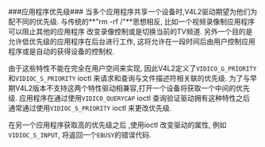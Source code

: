 ###应用程序优先级###
当多个应用程序共享一个设备时,V4L2驱动期望为他们为配不同的优先级. 与传统的**"rm -rf /"**思想相反, 比如一个视频录像制应用程序可以阻止其他的应用程序
改变录像控制或是切换当前的TV频道. 另外一个目的是允许低优先级的应用程序在后台进行工作, 这将允许在一段时间后由用户控制应用程序或是自动的获得设备的控制权.

由于这些特性不能在完全在用户空间来实现, 因此V4L2定义了`VIDICO_G_PRIORITY`和`VIDIOC_S_PRIORITY` ioctl 来请求和查询与文件描述符相关联的优先级.
为了与早期V4L2版本不支持这两个特性驱动相兼容,打开一个设备将获取一个中间的优先级. 应用程序在通过使用`VIDICO_QUERYCAP` ioctl 查询验证驱动拥有这种特性之后
通常通过使用`VIDIOC_S_PRIORITY` ioctl 来更改优先级.

在另一个应用程序获取高的优先级之后 ,使用ioctl 改变驱动的属性, 例如`VIDIOC_S_INPUT`, 将返回一个`EBUSY`的错误代码.
